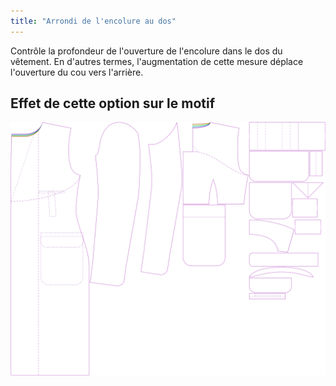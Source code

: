 ```yaml
---
title: "Arrondi de l'encolure au dos"
---
```


Contrôle la profondeur de l'ouverture de l'encolure dans le dos du vêtement. En d'autres termes, l'augmentation de cette mesure déplace l'ouverture du cou vers l'arrière.

## Effet de cette option sur le motif

![Cette image montre l'effet de cette option en superposant plusieurs variantes qui ont une valeur différente pour cette option](carlton_backneckcutout_sample.svg "Effet de cette option sur le motif")
